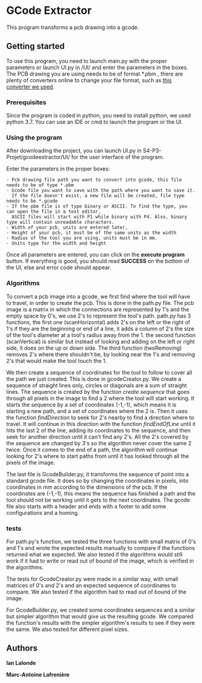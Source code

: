 # GCode Extractor

This program transforms a pcb drawing into a gcode.

## Getting started

To use this program, you need to launch main.py with the proper parameters or launch UI.py in /UI/ and enter the parameters in the boxes.
The PCB drawing you are using needs to be of format *.pbm ,
there are plenty of converters online to change your file format, such as [this converter we used](https://convertio.co/fr/pdf-pbm/).

### Prerequisites

Since the program is coded in python, you need to install python, we used python 3.7.
You can use an IDE or cmd to launch the program or the UI.

### Using the program

After downloading the project, you can launch UI.py in S4-P3-Projet/gcodeextractor/UI/ for the user interface of the program.

Enter the parameters in the proper boxes:

```
- Pcb drawing file path you want to convert into gcode, this file needs to be of type *.pbm
- Gcode file you want to save with the path where you want to save it.
  If the file doesn't exist, a new file will be created, file type needs to be *.gcode
- If the pbm file is of type binary or ASCII. To find the type, you can open the file in a text editor,
  ASCII files will start with P1 while binary with P4. Also, binary type will contain unreadable characters.
- Width of your pcb, units are entered later, 
- Height of your pcb, it must be of the same units as the width
- Radius of the tool you are using, units must be in mm.
- Units type for the width and height
```
Once all parameters are entered, you can click on the **execute program** button.
If everything is good, you should read **SUCCESS** on the bottom of the UI, else and error code should appear.

### Algorithms

To convert a pcb image into a gcode, we first find where the tool will have to travel, in order to create the pcb. This is done in the path.py file. The pcb image is a matrix in which the connections are represented by 1's and the empty space by 0's, we use 2's to represent the tool's path. path.py has 3 functions, the first one (scanHorizontal) adds 2's on the left or the right of 1's if they are the beginning or end of a line, it adds a column of 2's the size of the tool's diameter at a tool's radius away from the 1. the second function (scanVertical) is similar but instead of looking and adding on the left or right side, it does on the up or down side. The third function (twoRemoving) removes 2's where there shouldn't be, by looking near the 1's and removing 2's that would make the tool touch the 1.

We then create a sequence of coordinates for the tool to follow to cover all the path we just created. This is done in gcodeCreator.py. We create a sequence of straight lines only, circles or diagonals are a sum of straight lines. The sequence is created by the function *create sequence* that goes through all pixels in the image to find a 2 where the tool will start working. It starts the sequence by a set of coordinates (-1,-1), which means it is starting a new path, and a set of coordinates where the 2 is. Then it uses the function *findDirection* to seek for 2's nearby to find a direction where to travel. It will continue in this direction with the function *findEndOfLine* until it hits the last 2 of the line, adding its coordinates to the sequence, and then seek for another direction until it can't find any 2's. All the 2's covered by the sequence are changed by 3's so the algorithm never cover the same 2 twice. Once it comes to the end of a path, the algorithm will continue looking for 2's where to start paths from until it has looked through all the pixels of the image.

The last file is GcodeBuilder.py, it transforms the sequence of point into a standard gcode file. It does so by changing the coordinates in pixels, into coordinates in mm according to the dimensions of the pcb. If the coordinates are (-1,-1), this means the sequence has finished a path and the tool should not be working until it gets to the next coordinates. The gcode file also starts with a header and ends with a footer to add some configurations and a homing.

### tests

For path.py's function, we tested the three functions with small matrix of 0's and 1's and wrote the expected results manually to compare if the functions returned what we expected. We also tested if the algorithms would still work if it had to write or read out of bound of the image, which is verified in the algorithms. 

The tests for GcodeCreator.py were made in a similar way, with small matrices of 0's and 2's and an expected sequence of coordinates to compare. We also tested if the algorithm had to read out of bound of the image.

For GcodeBuilder.py, we created some coordinates sequences and a similar but simpler algorithm that would give us the resulting gcode. We compared the function's results with the simpler algorithm's results to see if they were the same. We also tested for different pixel sizes.

## Authors

**Ian Lalonde** 

**Marc-Antoine Lafrenière** 
